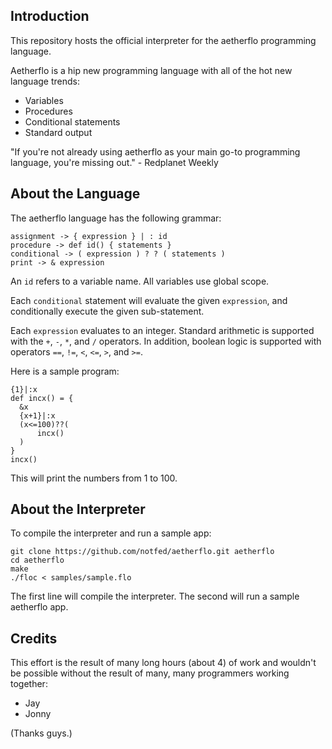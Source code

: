 ## Introduction

This repository hosts the official interpreter for the aetherflo programming language.

Aetherflo is a hip new programming language with all of the hot new language trends:

- Variables
- Procedures
- Conditional statements
- Standard output

"If you're not already using aetherflo as your main go-to programming language, you're missing out." - Redplanet Weekly


## About the Language

The aetherflo language has the following grammar:

    assignment -> { expression } | : id
    procedure -> def id() { statements }
    conditional -> ( expression ) ? ? ( statements )
    print -> & expression

An `id` refers to a variable name. All variables use global scope.

Each `conditional` statement will evaluate the given `expression`, and conditionally execute the given sub-statement.

Each `expression`  evaluates to an integer.  Standard arithmetic is supported with the `+`, `-`, `*`, and `/` operators.  In addition, boolean logic is supported with operators `==`, `!=`, `<`, `<=`, `>`, and `>=`.

Here is a sample program:

    {1}|:x
    def incx() = {
      &x
      {x+1}|:x
      (x<=100)??(
          incx()
      )
    }
    incx()

This will print the numbers from 1 to 100.

## About the Interpreter

To compile the interpreter and run a sample app:

    git clone https://github.com/notfed/aetherflo.git aetherflo
    cd aetherflo
    make
    ./floc < samples/sample.flo

The first line will compile the interpreter. The second will run a sample aetherflo app.

## Credits

This effort is the result of many long hours (about 4) of work and wouldn't be possible without the result of many, many programmers working together:
- Jay
- Jonny

(Thanks guys.)

